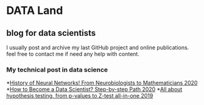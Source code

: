 # DATA Land
## blog for data scientists

I usually post and archive my last GitHub project and online publications. feel free to contact me if need any help with content.
### My technical post in data science

\*[History of Neural Networks! From Neurobiologists to Mathematicians 2020](https://medium.com/towards-artificial-intelligence/history-of-neural-network-from-neurobiologists-to-mathematicians-98683458efd9)
\*[How to Become a Data Scientist? Step-by-step Path 2020](https://medium.com/towards-artificial-intelligence/how-to-become-a-data-scientist-step-by-step-path-fe6eb6f1f039)
\*[All about hypothesis testing, from p-values to Z-test all-in-one 2019](https://towardsdatascience.com/all-about-hypothesis-testing-from-p-values-to-z-test-all-in-one-efef8a226660)

